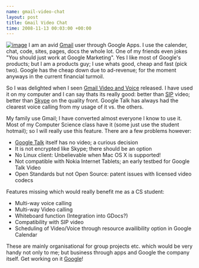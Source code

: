 ```yaml
--- 
name: gmail-video-chat 
layout: post 
title: Gmail Video Chat 
time: 2008-11-13 00:03:00 +00:00 
---
```


[![image](http://3.bp.blogspot.com/_JE4qNpFW6Yk/SRkwSMYD_aI/AAAAAAAAAJ8/gsDJdA4WBgY/s200/video_chat.png)](http://3.bp.blogspot.com/_JE4qNpFW6Yk/SRkwSMYD_aI/AAAAAAAAAJ8/gsDJdA4WBgY/s1600/video_chat.png)
I am an avid [Gmail](http://mail.google.com/) user through Google Apps.
I use the calender, chat, code, sites, pages, docs the whole lot. One of
my friends even jokes "You should just work at Google Marketing". Yes I
like most of Google's products; but I am a products guy; I use whats
good, cheap and fast (pick two). Google has the cheap down due to
ad-revenue; for the moment anyways in the current financial turmoil.  
  
So I was delighted when I seen [Gmail Video and
Voice](http://gmailblog.blogspot.com/2008/11/say-hello-to-gmail-voice-and-video-chat.html)
released. I have used it on my computer and I can say thats its really
good: better than
[SIP](http://en.wikipedia.org/wiki/Session_Initiation_Protocol) video;
better than [Skype](http://www.skype.com/intl/en/) on the quality front.
Google Talk has always had the clearest voice calling from my usage of
it vs. the others.  
  
My family use Gmail; I have converted almost everyone I know to use it.
Most of my Computer Science class have it (some just use the student
hotmail); so I will really use this feature. There are a few problems
however:  
-   [Google Talk](http://www.google.com/talk/) itself has no video; a
    curious decision
-   It is not encrypted like Skype; there should be an option
-   No Linux client: Unbelievable when Mac OS X is supported!
-   Not compatible with Nokia Internet Tablets; an early testbed for
    Google Talk Video
-   Open Standards but not Open Source: patent issues with licensed
    video codecs   

Features missing which would really benefit me as a CS student:  
-   Multi-way voice calling
-   Multi-way Video calling
-   Whiteboard function (Integration into GDocs?)  
-   Compatibility with SIP video
-   Scheduling of Video/Voice through resource availibility option in
    Google Calendar

These are mainly organisational for group projects etc. which would be
very handy not only to me; but business through apps and Google the
company itself. Get working on it [Google](http://www.google.ie/)!